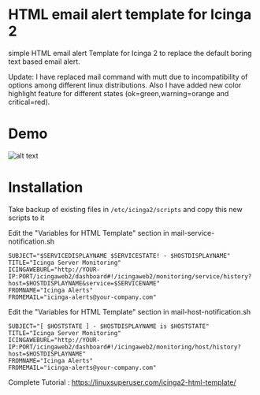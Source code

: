# HTML email alert template for Icinga 2
simple HTML email alert Template for Icinga 2 to replace the default boring text based email alert.  

Update: I have replaced mail command with mutt due to incompatibility of options among different linux distributions. 
Also I have added new color highlight feature for different states (ok=green,warning=orange and critical=red).
# Demo 

![alt text](https://linuxsuperuser.com/wp-content/uploads/2017/07/icinga-2-html-email-template.png "HTML email alert Template for Icinga 2")
# Installation 

Take backup of existing files in `/etc/icinga2/scripts` and copy this new scripts to it 

Edit the "Variables for HTML Template" section in mail-service-notification.sh
```
SUBJECT="$SERVICEDISPLAYNAME $SERVICESTATE! - $HOSTDISPLAYNAME"
TITLE="Icinga Server Monitoring"
ICINGAWEBURL="http://YOUR-IP:PORT/icingaweb2/dashboard#!/icingaweb2/monitoring/service/history?host=$HOSTDISPLAYNAME&service=$SERVICENAME"
FROMNAME="Icinga Alerts"
FROMEMAIL="icinga-alerts@your-company.com" 
```	
Edit the "Variables for HTML Template" section in mail-host-notification.sh
```
SUBJECT="[ $HOSTSTATE ] - $HOSTDISPLAYNAME is $HOSTSTATE"
TITLE="Icinga Server Monitoring"
ICINGAWEBURL="http://YOUR-IP:PORT/icingaweb2/dashboard#!/icingaweb2/monitoring/host/history?host=$HOSTDISPLAYNAME"
FROMNAME="Icinga Alerts"
FROMEMAIL="icinga-alerts@your-company.com" 
```
Complete Tutorial : https://linuxsuperuser.com/icinga2-html-template/
